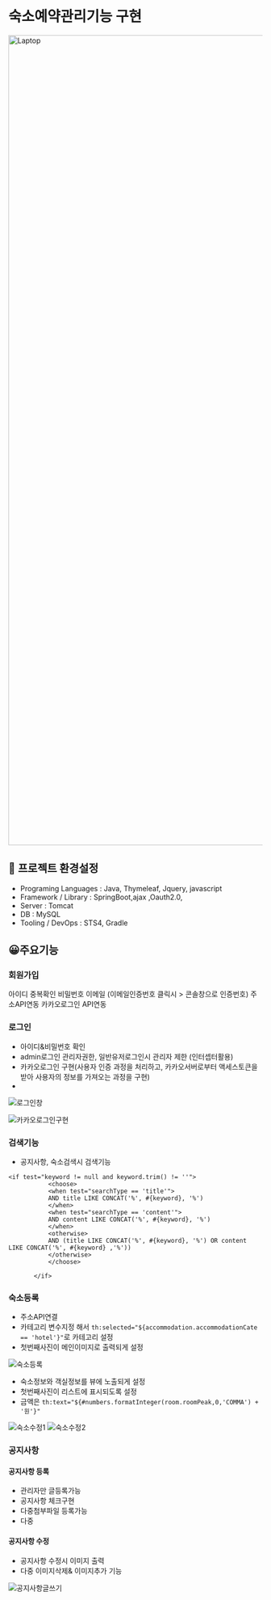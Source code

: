 # 숙소예약관리기능 구현

<img width="1604" alt="Laptop" src="https://github.com/user-attachments/assets/572fd12a-2ba4-4d10-a84f-ef05483a8176" alt="숙소리스트">

## 🔗 프로젝트 환경설정
- Programing Languages : Java, Thymeleaf, Jquery, javascript
- Framework / Library : SpringBoot,ajax ,Oauth2.0, 
- Server : Tomcat
- DB : MySQL
- Tooling / DevOps : STS4, Gradle

## 😀주요기능 

### 회원가입
아이디 중복확인
비밀번호
이메일 (이메일인증번호 클릭시 > 콘솔창으로 인증번호)
주소API연동
카카오로그인 API연동

### 로그인
- 아이디&비밀번호 확인
- admin로그인 관리자권한, 일반유저로그인시 관리자 제한 (인터셉터활용)
- 카카오로그인 구현(사용자 인증 과정을 처리하고, 카카오서버로부터 액세스토큰을 받아 사용자의 정보를 가져오는 과정을 구현)
- 
![로그인창](https://github.com/user-attachments/assets/302b8ec7-edf3-4956-95c5-f314d1bef6a5)

![카카오로그인구현](https://github.com/user-attachments/assets/37aa4576-924b-43ae-bbca-2b54a9386600)


  
### 검색기능
- 공지사항, 숙소검색시 검색기능
 ```
<if test="keyword != null and keyword.trim() != ''">
            <choose>
            <when test="searchType == 'title'">
            AND title LIKE CONCAT('%', #{keyword}, '%')
            </when>
            <when test="searchType == 'content'">
            AND content LIKE CONCAT('%', #{keyword}, '%')
            </when>
            <otherwise>
            AND (title LIKE CONCAT('%', #{keyword}, '%') OR content LIKE CONCAT('%', #{keyword} ,'%'))
            </otherwise> 
            </choose>
            
        </if>
```



### 숙소등록 
- 주소API연결
- 카테고리 변수지정 해서 ```th:selected="${accommodation.accommodationCate == 'hotel'}"```로 카테고리 설정
- 첫번째사진이 메인이미지로 출력되게 설정 

![숙소등록](https://github.com/user-attachments/assets/e1f9db57-fb82-4a20-8bda-5eb86d864e86)

- 숙소정보와 객실정보를 뷰에 노출되게 설정
- 첫번째사진이 리스트에 표시되도록 설정
- 금액은 ```th:text="${#numbers.formatInteger(room.roomPeak,0,'COMMA') + '원'}" ```

![숙소수정1](https://github.com/user-attachments/assets/911e0897-7eb3-48b0-97e2-f50ace88aa09)
![숙소수정2](https://github.com/user-attachments/assets/b953134b-d237-4dec-af45-7c7a5eec4aff)



### 공지사항 

#### 공지사항 등록
- 관리자만 글등록가능 
- 공지사항 체크구현
- 다중첨부파일 등록가능 
- 다중 
#### 공지사항 수정 
- 공지사항 수정시 이미지 출력
- 다중 이미지삭제& 이미지추가 기능 


![공지사항글쓰기](https://github.com/user-attachments/assets/d7696908-55e4-49e1-bded-507c409804ac)

